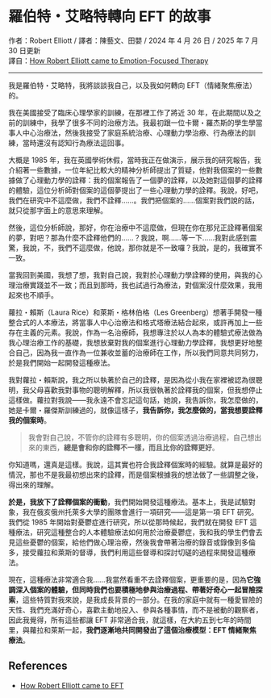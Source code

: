 # 羅伯特・艾略特轉向 EFT 的故事<br>
作者：Robert Elliott / 譯者：陳藝文、田嬰 / 2024 年 4 月 26 日 / 2025 年 7 月 30 日更新<br>
譯自：[How Robert Elliott came to Emotion-Focused Therapy](https://youtube.com/watch?v=uTJh8PQKNco)

---

我是羅伯特・艾略特，我將談談我自己，以及我如何轉向 EFT（情緒聚焦療法）的。

我在美國接受了臨床心理學家的訓練，在那裡工作了將近 30 年，在此期間以及之前的訓練中，我學了很多不同的治療方法。我最初跟一位卡爾・羅杰斯的學生學當事人中心治療法，然後我接受了家庭系統治療、心理動力學治療、行為療法的訓練，當時還沒有認知行為療法這回事。

大概是 1985 年，我在英國學術休假，當時我正在做演示，展示我的研究報告，我介紹著一些數據，一位年紀比較大的精神分析師提出了質疑，他對我個案的一些數據做了心理動力學的詮釋：我的個案報告了一個夢的詮釋，以及她對這個夢的詮釋的體驗，這位分析師對個案的這個夢提出了一些心理動力學的詮釋。我說，好吧，我們在研究中不這麼做，我們不詮釋……。我們把個案的……個案對我們說的話，就只從那字面上的意思來理解。

然後，這位分析師說，那好，你在治療中不這麼做，但現在你在那兒正詮釋著個案的夢，對吧？那為什麼不詮釋他們的……？我說，啊……等一下……我對此感到震驚，我說，不，我們不這麼做，他說，那你就是不一致囉？我說，是的，我確實不一致。

當我回到美國，我想了想，我對自己說，我對於心理動力學詮釋的使用，與我的心理治療實踐並不一致；而且到那時，我也試過行為療法，對個案沒什麼效果，我用起來也不順手。

蘿拉・賴斯（Laura Rice）和萊斯・格林伯格（Les Greenberg）想著手開發一種整合式的人本療法，將當事人中心治療法和格式塔療法結合起來，或許再加上一些存在主義的元素。我說，作為一名治療師，我想專注於以人為本的體驗式療法做為我心理治療工作的基礎，我想放棄對我的個案進行心理動力學詮釋，我想更好地整合自己，因為我一直作為一位兼收並蓄的治療師在工作，所以我們同意共同努力，於是我們開始一起開發這種療法。

我對蘿拉・賴斯說，我之所以執著於自己的詮釋，是因為從小我在家裡被認為很聰明，我父母喜歡我對事物的聰明解釋，所以我很執著於詮釋我的個案，但我想停止這樣做。蘿拉對我說——我永遠不會忘記這句話，她說，我告訴你，我怎麼做的，她是卡爾・羅傑斯訓練過的，就像這樣子，**我告訴你，我怎麼做的，當我想要詮釋我的個案時**。
> 我會對自己說，不管你的詮釋有多聰明，你的個案透過治療過程，自己想出來的東西，**總是會和你的詮釋不一樣，而且比你的詮釋更好**。

你知道嗎，還真是這樣。我說，這其實也符合我詮釋個案時的經驗。就算是最好的情況，那也不是我最初想出來的詮釋，而是個案根據我的想法做了一些調整之後，得出來的理解。

**於是，我放下了詮釋個案的衝動**，我們開始開發這種療法。基本上，我是試驗對象，我在俄亥俄州托萊多大學的團隊會進行一項研究——這是第一項 EFT 研究。我們從 1985 年開始對憂鬱症進行研究，所以從那時候起，我們就在開發 EFT 這種療法，研究這種整合的人本體驗療法如何用於治療憂鬱症，我和我的學生們會去見這些憂鬱的個案，給他們做心理治療，然後我會帶著治療的錄音或錄像到多倫多，接受蘿拉和萊斯的督導，我們利用這些督導和探討切磋的過程來開發這種療法。

現在，這種療法非常適合我……我當然看重不去詮釋個案，更重要的是，因為**它強調深入個案的體驗，但同時我們也要積極地參與治療過程、帶著好奇心一起冒險探索**，這些特質對我來說，是我成長背景的一部分。在我的家庭中就有一種愛冒險的天性、我們充滿好奇心，喜歡主動地投入、參與各種事情，而不是被動的觀察者，因此我覺得，所有這些都讓 EFT 非常適合我，就這樣，在大約五到七年的時間里，與蘿拉和萊斯一起，**我們逐漸地共同開發出了這個治療模型：EFT 情緒聚焦療法**。

## References
- [How Robert Elliott came to EFT](s.htm?p=robert_eft)
